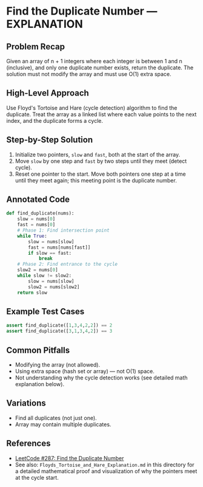 # Find the Duplicate Number — EXPLANATION

## Problem Recap
Given an array of n + 1 integers where each integer is between 1 and n (inclusive), and only one duplicate number exists, return the duplicate. The solution must not modify the array and must use O(1) extra space.

## High-Level Approach
Use Floyd's Tortoise and Hare (cycle detection) algorithm to find the duplicate. Treat the array as a linked list where each value points to the next index, and the duplicate forms a cycle.

## Step-by-Step Solution
1. Initialize two pointers, `slow` and `fast`, both at the start of the array.
2. Move `slow` by one step and `fast` by two steps until they meet (detect cycle).
3. Reset one pointer to the start. Move both pointers one step at a time until they meet again; this meeting point is the duplicate number.

## Annotated Code
```python
def find_duplicate(nums):
    slow = nums[0]
    fast = nums[0]
    # Phase 1: Find intersection point
    while True:
        slow = nums[slow]
        fast = nums[nums[fast]]
        if slow == fast:
            break
    # Phase 2: Find entrance to the cycle
    slow2 = nums[0]
    while slow != slow2:
        slow = nums[slow]
        slow2 = nums[slow2]
    return slow
```

## Example Test Cases
```python
assert find_duplicate([1,3,4,2,2]) == 2
assert find_duplicate([3,1,3,4,2]) == 3
```

## Common Pitfalls
- Modifying the array (not allowed).
- Using extra space (hash set or array) — not O(1) space.
- Not understanding why the cycle detection works (see detailed math explanation below).

## Variations
- Find all duplicates (not just one).
- Array may contain multiple duplicates.

## References
- [LeetCode #287: Find the Duplicate Number](https://leetcode.com/problems/find-the-duplicate-number/)
- See also: `Floyds_Tortoise_and_Hare_Explanation.md` in this directory for a detailed mathematical proof and visualization of why the pointers meet at the cycle start. 
